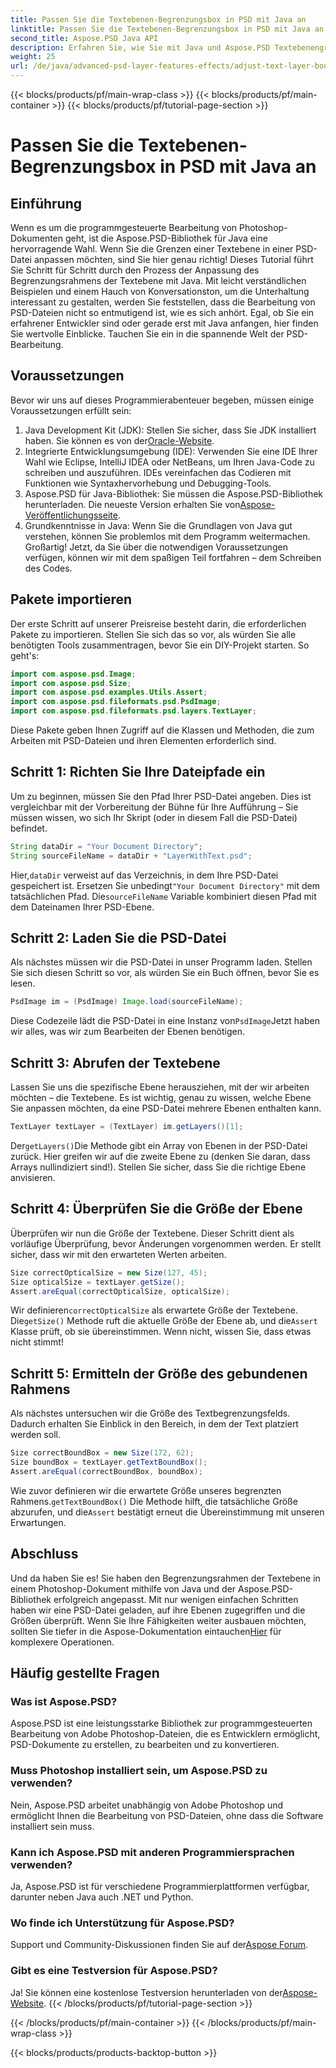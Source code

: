```yaml
---
title: Passen Sie die Textebenen-Begrenzungsbox in PSD mit Java an
linktitle: Passen Sie die Textebenen-Begrenzungsbox in PSD mit Java an
second_title: Aspose.PSD Java API
description: Erfahren Sie, wie Sie mit Java und Aspose.PSD Textebenengrenzen in PSD-Dateien anpassen. Einfache Anleitung mit Schritt-für-Schritt-Anweisungen.
weight: 25
url: /de/java/advanced-psd-layer-features-effects/adjust-text-layer-bound-box-psd/
---
```


{{< blocks/products/pf/main-wrap-class >}}
{{< blocks/products/pf/main-container >}}
{{< blocks/products/pf/tutorial-page-section >}}

# Passen Sie die Textebenen-Begrenzungsbox in PSD mit Java an

## Einführung
Wenn es um die programmgesteuerte Bearbeitung von Photoshop-Dokumenten geht, ist die Aspose.PSD-Bibliothek für Java eine hervorragende Wahl. Wenn Sie die Grenzen einer Textebene in einer PSD-Datei anpassen möchten, sind Sie hier genau richtig! Dieses Tutorial führt Sie Schritt für Schritt durch den Prozess der Anpassung des Begrenzungsrahmens der Textebene mit Java.
Mit leicht verständlichen Beispielen und einem Hauch von Konversationston, um die Unterhaltung interessant zu gestalten, werden Sie feststellen, dass die Bearbeitung von PSD-Dateien nicht so entmutigend ist, wie es sich anhört. Egal, ob Sie ein erfahrener Entwickler sind oder gerade erst mit Java anfangen, hier finden Sie wertvolle Einblicke. Tauchen Sie ein in die spannende Welt der PSD-Bearbeitung.
## Voraussetzungen
Bevor wir uns auf dieses Programmierabenteuer begeben, müssen einige Voraussetzungen erfüllt sein:
1. Java Development Kit (JDK): Stellen Sie sicher, dass Sie JDK installiert haben. Sie können es von der[Oracle-Website](https://www.oracle.com/java/technologies/javase-jdk11-downloads.html).
2. Integrierte Entwicklungsumgebung (IDE): Verwenden Sie eine IDE Ihrer Wahl wie Eclipse, IntelliJ IDEA oder NetBeans, um Ihren Java-Code zu schreiben und auszuführen. IDEs vereinfachen das Codieren mit Funktionen wie Syntaxhervorhebung und Debugging-Tools.
3.  Aspose.PSD für Java-Bibliothek: Sie müssen die Aspose.PSD-Bibliothek herunterladen. Die neueste Version erhalten Sie von[Aspose-Veröffentlichungsseite](https://releases.aspose.com/psd/java/). 
4. Grundkenntnisse in Java: Wenn Sie die Grundlagen von Java gut verstehen, können Sie problemlos mit dem Programm weitermachen.
Großartig! Jetzt, da Sie über die notwendigen Voraussetzungen verfügen, können wir mit dem spaßigen Teil fortfahren – dem Schreiben des Codes.
## Pakete importieren
Der erste Schritt auf unserer Preisreise besteht darin, die erforderlichen Pakete zu importieren. Stellen Sie sich das so vor, als würden Sie alle benötigten Tools zusammentragen, bevor Sie ein DIY-Projekt starten. So geht's:
```java
import com.aspose.psd.Image;
import com.aspose.psd.Size;
import com.aspose.psd.examples.Utils.Assert;
import com.aspose.psd.fileformats.psd.PsdImage;
import com.aspose.psd.fileformats.psd.layers.TextLayer;
```
Diese Pakete geben Ihnen Zugriff auf die Klassen und Methoden, die zum Arbeiten mit PSD-Dateien und ihren Elementen erforderlich sind.
## Schritt 1: Richten Sie Ihre Dateipfade ein
Um zu beginnen, müssen Sie den Pfad Ihrer PSD-Datei angeben. Dies ist vergleichbar mit der Vorbereitung der Bühne für Ihre Aufführung – Sie müssen wissen, wo sich Ihr Skript (oder in diesem Fall die PSD-Datei) befindet.

```java
String dataDir = "Your Document Directory"; 
String sourceFileName = dataDir + "LayerWithText.psd";
```
 Hier,`dataDir` verweist auf das Verzeichnis, in dem Ihre PSD-Datei gespeichert ist. Ersetzen Sie unbedingt`"Your Document Directory"` mit dem tatsächlichen Pfad. Die`sourceFileName` Variable kombiniert diesen Pfad mit dem Dateinamen Ihrer PSD-Ebene.
## Schritt 2: Laden Sie die PSD-Datei
Als nächstes müssen wir die PSD-Datei in unser Programm laden. Stellen Sie sich diesen Schritt so vor, als würden Sie ein Buch öffnen, bevor Sie es lesen.

```java
PsdImage im = (PsdImage) Image.load(sourceFileName);
```
 Diese Codezeile lädt die PSD-Datei in eine Instanz von`PsdImage`Jetzt haben wir alles, was wir zum Bearbeiten der Ebenen benötigen.
## Schritt 3: Abrufen der Textebene
Lassen Sie uns die spezifische Ebene herausziehen, mit der wir arbeiten möchten – die Textebene. Es ist wichtig, genau zu wissen, welche Ebene Sie anpassen möchten, da eine PSD-Datei mehrere Ebenen enthalten kann.

```java
TextLayer textLayer = (TextLayer) im.getLayers()[1];
```
 Der`getLayers()`Die Methode gibt ein Array von Ebenen in der PSD-Datei zurück. Hier greifen wir auf die zweite Ebene zu (denken Sie daran, dass Arrays nullindiziert sind!). Stellen Sie sicher, dass Sie die richtige Ebene anvisieren.
## Schritt 4: Überprüfen Sie die Größe der Ebene
Überprüfen wir nun die Größe der Textebene. Dieser Schritt dient als vorläufige Überprüfung, bevor Änderungen vorgenommen werden. Er stellt sicher, dass wir mit den erwarteten Werten arbeiten.

```java
Size correctOpticalSize = new Size(127, 45);
Size opticalSize = textLayer.getSize();
Assert.areEqual(correctOpticalSize, opticalSize);
```
 Wir definieren`correctOpticalSize` als erwartete Größe der Textebene. Die`getSize()` Methode ruft die aktuelle Größe der Ebene ab, und die`Assert` Klasse prüft, ob sie übereinstimmen. Wenn nicht, wissen Sie, dass etwas nicht stimmt!
## Schritt 5: Ermitteln der Größe des gebundenen Rahmens
Als nächstes untersuchen wir die Größe des Textbegrenzungsfelds. Dadurch erhalten Sie Einblick in den Bereich, in dem der Text platziert werden soll.

```java
Size correctBoundBox = new Size(172, 62);
Size boundBox = textLayer.getTextBoundBox();
Assert.areEqual(correctBoundBox, boundBox);
```
 Wie zuvor definieren wir die erwartete Größe unseres begrenzten Rahmens.`getTextBoundBox()` Die Methode hilft, die tatsächliche Größe abzurufen, und die`Assert` bestätigt erneut die Übereinstimmung mit unseren Erwartungen.
## Abschluss
Und da haben Sie es! Sie haben den Begrenzungsrahmen der Textebene in einem Photoshop-Dokument mithilfe von Java und der Aspose.PSD-Bibliothek erfolgreich angepasst. Mit nur wenigen einfachen Schritten haben wir eine PSD-Datei geladen, auf ihre Ebenen zugegriffen und die Größen überprüft. Wenn Sie Ihre Fähigkeiten weiter ausbauen möchten, sollten Sie tiefer in die Aspose-Dokumentation eintauchen[Hier](https://reference.aspose.com/psd/java/) für komplexere Operationen.
## Häufig gestellte Fragen
### Was ist Aspose.PSD?
Aspose.PSD ist eine leistungsstarke Bibliothek zur programmgesteuerten Bearbeitung von Adobe Photoshop-Dateien, die es Entwicklern ermöglicht, PSD-Dokumente zu erstellen, zu bearbeiten und zu konvertieren.
### Muss Photoshop installiert sein, um Aspose.PSD zu verwenden?
Nein, Aspose.PSD arbeitet unabhängig von Adobe Photoshop und ermöglicht Ihnen die Bearbeitung von PSD-Dateien, ohne dass die Software installiert sein muss.
### Kann ich Aspose.PSD mit anderen Programmiersprachen verwenden?
Ja, Aspose.PSD ist für verschiedene Programmierplattformen verfügbar, darunter neben Java auch .NET und Python.
### Wo finde ich Unterstützung für Aspose.PSD?
Support und Community-Diskussionen finden Sie auf der[Aspose Forum](https://forum.aspose.com/c/psd/34).
### Gibt es eine Testversion für Aspose.PSD?
 Ja! Sie können eine kostenlose Testversion herunterladen von der[Aspose-Website](https://releases.aspose.com/).
{{< /blocks/products/pf/tutorial-page-section >}}

{{< /blocks/products/pf/main-container >}}
{{< /blocks/products/pf/main-wrap-class >}}

{{< blocks/products/products-backtop-button >}}
